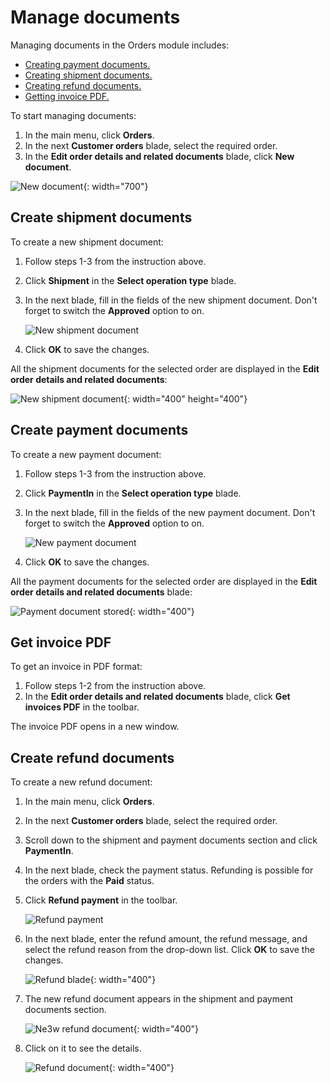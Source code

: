 # Manage documents

Managing documents in the Orders module includes:

* [Creating payment documents.](managing-documents.md#create-payment-documents)
* [Creating shipment documents.](managing-documents.md#create-shipment-documents)
* [Creating refund documents.](managing-documents.md#create-refund-documents)
* [Getting invoice PDF.](managing-documents.md#gett-invoice-pdf)

To start managing documents:

1. In the main menu, click **Orders**.
1. In the next **Customer orders** blade, select the required order.
1. In the **Edit order details and related documents** blade, click **New document**.

![New document](media/new-documents-path.png){: width="700"}

## Create shipment documents

To create a new shipment document:

1. Follow steps 1-3 from the instruction above.
1. Click **Shipment** in the **Select operation type** blade.
1. In the next blade, fill in the fields of the new shipment document. Don't forget to switch the **Approved** option to on.

    ![New shipment document](media/shipment-document-processing.png)

1. Click **OK** to save the changes.

All the shipment documents for the selected order are displayed in the **Edit order details and related documents**:

![New shipment document](media/shipment-documents-stored.png){: width="400" height="400"}

## Create payment documents

To create a new payment document:

1. Follow steps 1-3 from the instruction above.
1. Click **PaymentIn** in the **Select operation type** blade.
1. In the next blade, fill in the fields of the new payment document. Don't forget to switch the **Approved** option to on.

    ![New payment document](media/payment-document-processing.png)

1. Click **OK** to save the changes.

All the payment documents for the selected order are displayed in the **Edit order details and related documents** blade:

![Payment document stored](media/payment-document-stored.png){: width="400"}

## Get invoice PDF

To get an invoice in PDF format:

1. Follow steps 1-2 from the instruction above.
1. In the **Edit order details and related documents** blade, click **Get invoices PDF** in the toolbar. 

The invoice PDF opens in a new window.

## Create refund documents

To create a new refund document:

1. In the main menu, click **Orders**.
1. In the next **Customer orders** blade, select the required order.
1. Scroll down to the shipment and payment documents section and click **PaymentIn**.
1. In the next blade, check the payment status. Refunding is possible for the orders with the **Paid** status. 
1. Click **Refund payment** in the toolbar.

    ![Refund payment](media/new-refund-document-path.png)

1. In the next blade, enter the refund amount, the refund message, and select the refund reason from the drop-down list. Click **OK** to save the changes.

    ![Refund blade](media/create-refund-blade.png){: width="400"}

1. The new refund document appears in the shipment and payment documents section.

    ![Ne3w refund document](media/new-refund-document.png){: width="400"}

1. Click on it to see the details.

    ![Refund document](media/refund-document.png){: width="400"}


